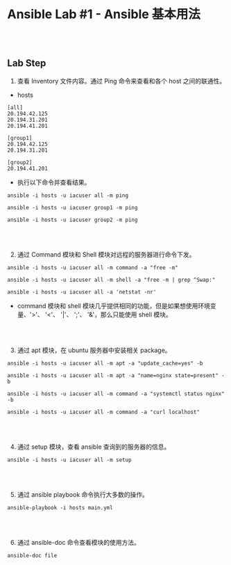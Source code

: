 # Ansible Lab #1 - Ansible 基本用法

<br><br>

## Lab Step  

1. 查看 Inventory 文件内容。通过 Ping 命令来查看和各个 host 之间的联通性。

- hosts
```
[all]
20.194.42.125
20.194.31.201
20.194.41.201

[group1]
20.194.42.125
20.194.31.201

[group2]
20.194.41.201

```
- 执行以下命令并查看结果。

```
ansible -i hosts -u iacuser all -m ping

ansible -i hosts -u iacuser group1 -m ping

ansible -i hosts -u iacuser group2 -m ping
```

<br><br>

2. 通过 Command 模块和 Shell 模块对远程的服务器进行命令下发。

```
ansible -i hosts -u iacuser all -m command -a "free -m"

ansible -i hosts -u iacuser all -m shell -a "free -m | grep ^Swap:"

ansible -i hosts -u iacuser all -a 'netstat -nr'
```
- command 模块和 shell 模块几乎提供相同的功能，但是如果想使用环境变量、'>'、 '<'、 '|'、 ';'、 '&'，那么只能使用 shell 模块。

<br><br>

3. 通过 apt 模块，在 ubuntu 服务器中安装相关 package。
```
ansible -i hosts -u iacuser all -m apt -a "update_cache=yes" -b

ansible -i hosts -u iacuser all -m apt -a "name=nginx state=present" -b

ansible -i hosts -u iacuser all -m command -a "systemctl status nginx" -b

ansible -i hosts -u iacuser all -m command -a "curl localhost"
```

<br><br>

4. 通过 setup 模块，查看 ansible 查询到的服务器的信息。 
```
ansible -i hosts -u iacuser all -m setup
```

<br><br>

5. 通过 ansible playbook 命令执行大多数的操作。 
```
ansible-playbook -i hosts main.yml 
```

<br><br>

6. 通过 ansible-doc 命令查看模块的使用方法。
```
ansible-doc file
```

